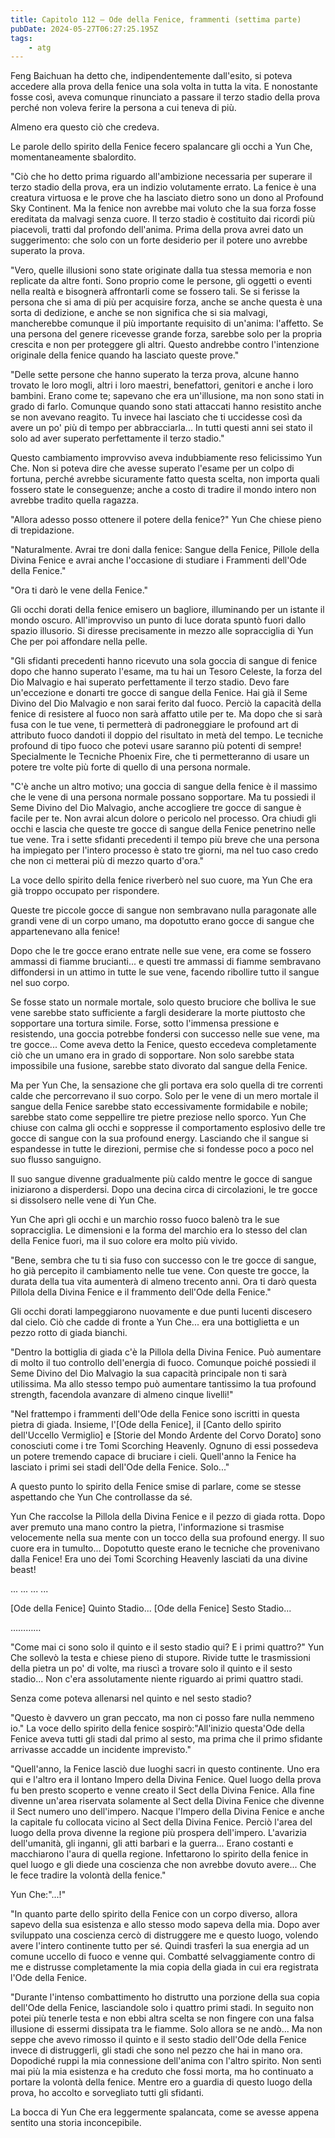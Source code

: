 ```yaml
---
title: Capitolo 112 – Ode della Fenice, frammenti (settima parte)
pubDate: 2024-05-27T06:27:25.195Z
tags:
    - atg
---
```





Feng Baichuan ha detto che, indipendentemente dall'esito, si poteva accedere alla prova della fenice una sola volta in tutta la vita. E nonostante fosse così, aveva comunque rinunciato a passare il terzo stadio della prova perché non voleva ferire la persona a cui teneva di più.


Almeno era questo ciò che credeva.


Le parole dello spirito della Fenice fecero spalancare gli occhi a Yun Che, momentaneamente sbalordito.


"Ciò che ho detto prima riguardo all'ambizione necessaria per superare il terzo stadio della prova, era un indizio volutamente errato.
La fenice è una creatura virtuosa e le prove che ha lasciato dietro sono un dono al Profound Sky Continent. Ma la fenice non avrebbe mai voluto che la sua forza fosse ereditata da malvagi senza cuore. Il terzo stadio è costituito dai ricordi più piacevoli, tratti dal profondo dell'anima. Prima della prova avrei dato un suggerimento: che solo con un forte desiderio per il potere uno avrebbe superato la prova.


"Vero, quelle illusioni sono state originate dalla tua stessa memoria e non replicate da altre fonti. Sono proprio come le persone, gli oggetti o eventi nella realtà e bisognerà affrontarli come se fossero tali. Se si ferisse la persona che si ama di più per acquisire forza, anche se anche questa è una sorta di dedizione, e anche se non significa che si sia malvagi, mancherebbe comunque il più importante requisito di un'anima: l'affetto. Se una persona del genere ricevesse grande forza, sarebbe solo per la propria crescita e non per proteggere gli altri. Questo andrebbe contro l'intenzione originale della fenice quando ha lasciato queste prove."


"Delle sette persone che hanno superato la terza prova, alcune hanno trovato le loro mogli, altri i loro maestri, benefattori, genitori e anche i loro bambini. Erano come te; sapevano che era un'illusione, ma non sono stati in grado di farlo. Comunque quando sono stati attaccati hanno resistito anche se non avevano reagito. Tu invece hai lasciato che ti uccidesse così da avere un po' più di tempo per abbracciarla... In tutti questi anni sei stato il solo ad aver superato perfettamente il terzo stadio."


Questo cambiamento improvviso aveva indubbiamente reso felicissimo Yun Che. Non si poteva dire che avesse superato l'esame per un colpo di fortuna, perché avrebbe sicuramente fatto questa scelta, non importa quali fossero state le conseguenze; anche a costo di tradire il mondo intero non avrebbe tradito quella ragazza.


"Allora adesso posso ottenere il potere della fenice?" Yun Che chiese pieno di trepidazione.


"Naturalmente. Avrai tre doni dalla fenice: Sangue della Fenice, Pillole della Divina Fenice e avrai anche l'occasione di studiare i Frammenti dell'Ode della Fenice."


"Ora ti darò le vene della Fenice."


Gli occhi dorati della fenice emisero un bagliore, illuminando per un istante il mondo oscuro.
All'improvviso un punto di luce dorata spuntò fuori dallo spazio illusorio. Si diresse precisamente in mezzo alle sopracciglia di Yun Che per poi affondare nella pelle.


"Gli sfidanti precedenti hanno ricevuto una sola goccia di sangue di fenice dopo che hanno superato l'esame, ma tu hai un Tesoro Celeste, la forza del Dio Malvagio e hai superato perfettamente il terzo stadio. Devo fare un'eccezione e donarti tre gocce di sangue della Fenice. Hai già il Seme Divino del Dio Malvagio e non sarai ferito dal fuoco. Perciò la capacità della fenice di resistere al fuoco non sarà affatto utile per te. Ma dopo che si sarà fusa con le tue vene, ti permetterà di padroneggiare le profound art di attributo fuoco dandoti il doppio del risultato in metà del tempo. Le tecniche profound di tipo fuoco che potevi usare saranno più potenti di sempre! Specialmente le Tecniche Phoenix Fire, che ti permetteranno di usare un potere tre volte più forte di quello di una persona normale.


"C'è anche un altro motivo; una goccia di sangue della fenice è il massimo che le vene di una persona normale possano sopportare. Ma tu possiedi il Seme Divino del Dio Malvagio, anche accogliere tre gocce di sangue è facile per te. Non avrai alcun dolore o pericolo nel processo.
Ora chiudi gli occhi e lascia che queste tre gocce di sangue della Fenice penetrino nelle tue vene.
Tra i sette sfidanti precedenti il tempo più breve che una persona ha impiegato per l'intero processo è stato tre giorni, ma nel tuo caso credo che non ci metterai più di mezzo quarto d'ora."


La voce dello spirito della fenice riverberò nel suo cuore, ma Yun Che era già troppo occupato per rispondere.


Queste tre piccole gocce di sangue non sembravano nulla paragonate alle grandi vene di un corpo umano, ma dopotutto erano gocce di sangue che appartenevano alla fenice!


Dopo che le tre gocce erano entrate nelle sue vene, era come se fossero ammassi di fiamme brucianti... e questi tre ammassi di fiamme sembravano diffondersi in un attimo in tutte le sue vene, facendo ribollire tutto il sangue nel suo corpo.


Se fosse stato un normale mortale, solo questo bruciore che bolliva le sue vene sarebbe stato sufficiente a fargli desiderare la morte piuttosto che sopportare una tortura simile. Forse, sotto l'immensa pressione e resistendo, una goccia potrebbe fondersi con successo nelle sue vene, ma tre gocce... Come aveva detto la Fenice, questo eccedeva completamente ciò che un umano era in grado di sopportare. Non solo sarebbe stata impossibile una fusione, sarebbe stato divorato dal sangue della Fenice.


Ma per Yun Che, la sensazione che gli portava era solo quella di tre correnti calde che percorrevano il suo corpo. Solo per le vene di un mero mortale il sangue della Fenice sarebbe stato eccessivamente formidabile e nobile; sarebbe stato come seppellire tre pietre preziose nello sporco. Yun Che chiuse con calma gli occhi e soppresse il comportamento esplosivo delle tre gocce di sangue con la sua profound energy. Lasciando che il sangue si espandesse in tutte le direzioni, permise che si fondesse poco a poco nel suo flusso sanguigno.


Il suo sangue divenne gradualmente più caldo mentre le gocce di sangue iniziarono a disperdersi. Dopo una decina circa di circolazioni, le tre gocce si dissolsero nelle vene di Yun Che.


Yun Che aprì gli occhi e un marchio rosso fuoco balenò tra le sue sopracciglia. Le dimensioni e la forma del marchio era lo stesso del clan della Fenice fuori, ma il suo colore era molto più vivido.


"Bene, sembra che tu ti sia fuso con successo con le tre gocce di sangue, ho già percepito il cambiamento nelle tue vene. Con queste tre gocce, la durata della tua vita aumenterà di almeno trecento anni. Ora ti darò questa Pillola della Divina Fenice e il frammento dell'Ode della Fenice."


Gli occhi dorati lampeggiarono nuovamente e due punti lucenti discesero dal cielo. Ciò che cadde di fronte a Yun Che... era una bottiglietta e un pezzo rotto di giada bianchi.


"Dentro la bottiglia di giada c'è la Pillola della Divina Fenice. Può aumentare di molto il tuo controllo dell'energia di fuoco. Comunque poiché possiedi il Seme Divino del Dio Malvagio la sua capacità principale non ti sarà utilissima. Ma allo stesso tempo può aumentare tantissimo la tua profound strength, facendola avanzare di almeno cinque livelli!"


"Nel frattempo i frammenti dell'Ode della Fenice sono iscritti in questa pietra di giada.
Insieme, l'[Ode della Fenice], il [Canto dello spirito dell'Uccello Vermiglio] e [Storie del Mondo Ardente del Corvo Dorato] sono conosciuti come i tre Tomi Scorching Heavenly. Ognuno di essi possedeva un potere tremendo capace di bruciare i cieli. Quell'anno la Fenice ha lasciato i primi sei stadi dell'Ode della Fenice. Solo..."


A questo punto lo spirito della Fenice smise di parlare, come se stesse aspettando che Yun Che controllasse da sé.


Yun Che raccolse la Pillola della Divina Fenice e il pezzo di giada rotta. Dopo aver premuto una mano contro la pietra, l'informazione si trasmise velocemente nella sua mente con un tocco della sua profound energy.
Il suo cuore era in tumulto... Dopotutto queste erano le tecniche che provenivano dalla Fenice! Era uno dei Tomi Scorching Heavenly lasciati da una divine beast!


... ... ... ...


[Ode della Fenice] Quinto Stadio...
[Ode della Fenice] Sesto Stadio...


…………


"Come mai ci sono solo il quinto e il sesto stadio qui? E i primi quattro?" Yun Che sollevò la testa e chiese pieno di stupore. Rivide tutte le trasmissioni della pietra un po' di volte, ma riuscì a trovare solo il quinto e il sesto stadio... Non c'era assolutamente niente riguardo ai primi quattro stadi.


Senza come poteva allenarsi nel quinto e nel sesto stadio?


"Questo è davvero un gran peccato, ma non ci posso fare nulla nemmeno io." La voce dello spirito della fenice sospirò:"All'inizio questa'Ode della Fenice aveva tutti gli stadi dal primo al sesto, ma prima che il primo sfidante arrivasse accadde un incidente imprevisto."


"Quell'anno, la Fenice lasciò due luoghi sacri in questo continente. Uno era qui e l'altro era il lontano Impero della Divina Fenice. Quel luogo della prova fu ben presto scoperto e venne creato il Sect della Divina Fenice. Alla fine divenne un'area riservata solamente al Sect della Divina Fenice che divenne il Sect numero uno dell'impero. Nacque l'Impero della Divina Fenice e anche la capitale fu collocata vicino al Sect della Divina Fenice. Perciò l'area del luogo della prova divenne la regione più prospera dell'impero.
L'avarizia dell'umanità, gli inganni, gli atti barbari e la guerra... Erano costanti e macchiarono l'aura di quella regione. Infettarono lo spirito della fenice in quel luogo e gli diede una coscienza che non avrebbe dovuto avere... Che le fece tradire la volontà della fenice."


Yun Che:"...!"


"In quanto parte dello spirito della Fenice con un corpo diverso, allora sapevo della sua esistenza e allo stesso modo sapeva della mia. Dopo aver sviluppato una coscienza cercò di distruggere me e questo luogo, volendo avere l'intero continente tutto per sé. Quindi trasferì la sua energia ad un comune uccello di fuoco e venne qui. Combatté selvaggiamente contro di me e distrusse completamente la mia copia della giada in cui era registrata l'Ode della Fenice.


"Durante l'intenso combattimento ho distrutto una porzione della sua copia dell'Ode della Fenice, lasciandole solo i quattro primi stadi. In seguito non potei più tenerle testa e non ebbi altra scelta se non fingere con una falsa illusione di essermi dissipata tra le fiamme. Solo allora se ne andò... Ma non seppe che avevo rimosso il quinto e il sesto stadio dell'Ode della Fenice invece di distruggerli, gli stadi che sono nel pezzo che hai in mano ora. Dopodiché ruppi la mia connessione dell'anima con l'altro spirito. Non sentì mai più la mia esistenza e ha creduto che fossi morta, ma ho continuato a portare la volontà della fenice. Mentre ero a guardia di questo luogo della prova, ho accolto e sorvegliato tutti gli sfidanti.


La bocca di Yun Che era leggermente spalancata, come se avesse appena sentito una storia inconcepibile.





